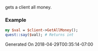 gets a client all money.
### Example

```perl
my $val = $client->GetAllMoney();
quest::say($val); # Returns int
```


Generated On 2018-04-29T00:35:14-07:00